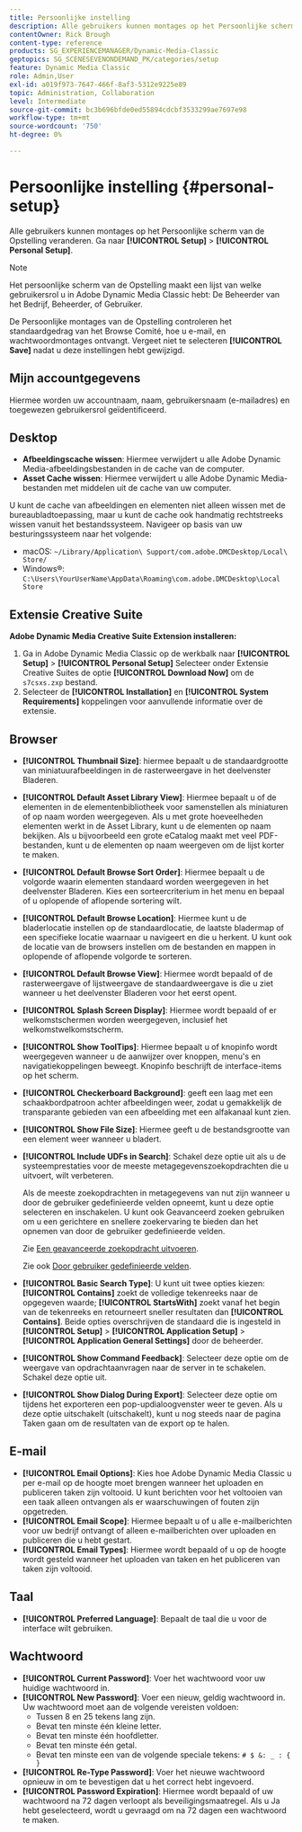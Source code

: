 ```yaml
---
title: Persoonlijke instelling
description: Alle gebruikers kunnen montages op het Persoonlijke scherm van de Opstelling van Adobe Dynamic Media Classic veranderen.
contentOwner: Rick Brough
content-type: reference
products: SG_EXPERIENCEMANAGER/Dynamic-Media-Classic
geptopics: SG_SCENESEVENONDEMAND_PK/categories/setup
feature: Dynamic Media Classic
role: Admin,User
exl-id: a019f973-7647-466f-8af3-5312e9225e89
topic: Administration, Collaboration
level: Intermediate
source-git-commit: bc3b696bfde0ed55894cdcbf3533299ae7697e98
workflow-type: tm+mt
source-wordcount: '750'
ht-degree: 0%

---
```


# Persoonlijke instelling {#personal-setup}

Alle gebruikers kunnen montages op het Persoonlijke scherm van de Opstelling veranderen. Ga naar **[!UICONTROL Setup]** > **[!UICONTROL Personal Setup]**.

>[!NOTE]
>
>Het persoonlijke scherm van de Opstelling maakt een lijst van welke gebruikersrol u in Adobe Dynamic Media Classic hebt: De Beheerder van het Bedrijf, Beheerder, of Gebruiker.

De Persoonlijke montages van de Opstelling controleren het standaardgedrag van het Browse Comité, hoe u e-mail, en wachtwoordmontages ontvangt. Vergeet niet te selecteren **[!UICONTROL Save]** nadat u deze instellingen hebt gewijzigd.

## Mijn accountgegevens

Hiermee worden uw accountnaam, naam, gebruikersnaam (e-mailadres) en toegewezen gebruikersrol geïdentificeerd.

## Desktop

* **Afbeeldingscache wissen**: Hiermee verwijdert u alle Adobe Dynamic Media-afbeeldingsbestanden in de cache van de computer.
* **Asset Cache wissen**: Hiermee verwijdert u alle Adobe Dynamic Media-bestanden met middelen uit de cache van uw computer.

U kunt de cache van afbeeldingen en elementen niet alleen wissen met de bureaubladtoepassing, maar u kunt de cache ook handmatig rechtstreeks wissen vanuit het bestandssysteem. Navigeer op basis van uw besturingssysteem naar het volgende:

* macOS: `~/Library/Application\ Support/com.adobe.DMCDesktop/Local\ Store/`
* Windows®: `C:\Users\YourUserName\AppData\Roaming\com.adobe.DMCDesktop\Local Store`

## Extensie Creative Suite

**Adobe Dynamic Media Creative Suite Extension installeren:**

1. Ga in Adobe Dynamic Media Classic op de werkbalk naar **[!UICONTROL Setup]** > **[!UICONTROL Personal Setup]** Selecteer onder Extensie Creative Suites de optie **[!UICONTROL Download Now]** om de `s7csxs.zxp` bestand.
1. Selecteer de **[!UICONTROL Installation]** en **[!UICONTROL System Requirements]** koppelingen voor aanvullende informatie over de extensie.

<!--    A readme file is included at the root of the unzipped file to provide you with additional information about the extension.

1. Depending on your installed operating system, do one of the following: -->

<!-- #### Windows

|If you are running|Do this|
|--- |--- |
|Adobe Illustrator 18 in Adobe Creative Cloud 2014|<ul><li>From the root of the unzipped folder, select CC-2014.</li><li>Depending on the bit version of Adobe Illustrator that you are using, select win32 or win64.</li><li>Select libraries > flame, and then copy `aflame.dll` to Adobe Illustrator's executable folder. For example, `C:\Program Files\Adobe\Adobe Illustrator CC 2014\Support Files\Contents\Windows`. </li></ul><br/>**Note**: This example path is for the 64-bit location; the 32-bit location may fall under Program Files (x86) instead. <br/><ul><li>Return to the same libraries folder, select flamingo, and then copy `aflamingo.dll` to the same Adobe Illustrator executable folder that you used in the previous step. </li><li>Return to the win32 or win64 folder that you selected in step 2, and then copy `AdobeS7FXGFileFormat.aip` to Adobe Illustrator's plug-ins folder. For example, `C:\Program Files\Adobe\Adobe Illustrator CC 2014\Plug-ins\Illustrator Formats`. </li></ul> <br/>**Note**: This example path is for the 64-bit location; the 32-bit location may fall under Program Files (x86) instead.|
|Adobe Illustrator 17 in Adobe Creative Cloud|<ul><li>From the root of the unzipped folder, select CC. </li><li>Depending on the bit version of Adobe Illustrator that you are using, select win32 or win64.</li><li> Copy `AdobeS7FXGFileFormat.aip` to Adobe Illustrator's plug-ins folder. For example, `C:\Program Files\Adobe\Adobe Illustrator CC (64 Bit)\Plug-ins\Illustrator Formats`.</li></ul><br/>**Note**: This example path is for the 64-bit location; the 32-bit location may fall under Program Files (x86) instead.|
|Adobe Illustrator 16 in Adobe Creative Suite 6|<ul><li>From the root of the unzipped folder, select 6.0. </li><li>Depending on the bit version of Adobe Illustrator that you are using, select win32 or win64. </li><li>Copy AdobeS7FXGFileFormat.aip to Adobe Illustrator's plug-ins folder. For example, `C:\Program Files\Adobe\Adobe Illustrator CS6 (64 Bit)\Plug-ins\Illustrator Formats`.</li></ul><br/>**Note**: This example path is for the 64-bit location; the 32-bit location may fall under Program Files (x86) instead.|

#### Mac

|If you are running|Do this|
|--- |--- |
|Adobe Illustrator 18 in Adobe Creative Cloud 2014|<ul><li>From the root of the unzipped folder, select CC-2014 > mac64.</li><li>Select libraries > flame, and then copy the `aflame.framework` folder to Adobe Illustrator package contents folder. For example, `/Applications/Adobe Illustrator CC 2014/ Illustrator.app/Contents/Frameworks/`. (To open Adobe Illustrator's package contents folder, right-select on the Adobe illustrator CC 2014 icon and select Show Package Contents from context menu).</li><li>Return to the same libraries folder, select `flamingo`, and then copy the `aflamingo.framework` folder to the same Adobe Illustrator package contents folder that you used in the previous step.</li><li>Return to the mac64 folder that you selected in step 1, and then copy the `AdobeS7FXGFileFormat.aip` folder to Adobe Illustrator's plug-in folder. For example, `/Applications/Adobe Illustrator CC 2014/Plug-ins/Illustrator Formats/`.</li></ul><br/>|
|Adobe Illustrator 17 in Adobe Creative Cloud|<ul><li>From the root of the unzipped folder, select CC > mac64</li><li>Copy the `AdobeS7FXGFileFormat.aip` folder to Adobe Illustrator's plug-in folder. For example, `/Applications/Adobe Illustrator CC/Plug-ins/Illustrator Formats/`.</li></ul><br/>|
|Adobe Illustrator 16 in Adobe Creative Suite 6|<ul><li>From the root of the unzipped folder, select 6.0 > mac64</li><li>Copy the `AdobeS7FXGFileFormat.aip` folder to Adobe Illustrator's plug-in folder. For example, `/Applications/Adobe Illustrator CS6/Plug-ins/Illustrator Formats/`.</li></ul>|

The plug-in is now available for you to use in Adobe Illustrator. -->

## Browser

* **[!UICONTROL Thumbnail Size]**: hiermee bepaalt u de standaardgrootte van miniatuurafbeeldingen in de rasterweergave in het deelvenster Bladeren.
* **[!UICONTROL Default Asset Library View]**: Hiermee bepaalt u of de elementen in de elementenbibliotheek voor samenstellen als miniaturen of op naam worden weergegeven. Als u met grote hoeveelheden elementen werkt in de Asset Library, kunt u de elementen op naam bekijken. Als u bijvoorbeeld een grote eCatalog maakt met veel PDF-bestanden, kunt u de elementen op naam weergeven om de lijst korter te maken.
* **[!UICONTROL Default Browse Sort Order]**: Hiermee bepaalt u de volgorde waarin elementen standaard worden weergegeven in het deelvenster Bladeren. Kies een sorteercriterium in het menu en bepaal of u oplopende of aflopende sortering wilt.
* **[!UICONTROL Default Browse Location]**: Hiermee kunt u de bladerlocatie instellen op de standaardlocatie, de laatste bladermap of een specifieke locatie waarnaar u navigeert en die u herkent. U kunt ook de locatie van de browsers instellen om de bestanden en mappen in oplopende of aflopende volgorde te sorteren.
* **[!UICONTROL Default Browse View]**: Hiermee wordt bepaald of de rasterweergave of lijstweergave de standaardweergave is die u ziet wanneer u het deelvenster Bladeren voor het eerst opent.
* **[!UICONTROL Splash Screen Display]**: Hiermee wordt bepaald of er welkomstschermen worden weergegeven, inclusief het welkomstwelkomstscherm.
* **[!UICONTROL Show ToolTips]**: Hiermee bepaalt u of knopinfo wordt weergegeven wanneer u de aanwijzer over knoppen, menu&#39;s en navigatiekoppelingen beweegt. Knopinfo beschrijft de interface-items op het scherm.
* **[!UICONTROL Checkerboard Background]**: geeft een laag met een schaakbordpatroon achter afbeeldingen weer, zodat u gemakkelijk de transparante gebieden van een afbeelding met een alfakanaal kunt zien.
* **[!UICONTROL Show File Size]**: Hiermee geeft u de bestandsgrootte van een element weer wanneer u bladert.
* **[!UICONTROL Include UDFs in Search]**: Schakel deze optie uit als u de systeemprestaties voor de meeste metagegevenszoekopdrachten die u uitvoert, wilt verbeteren.

  Als de meeste zoekopdrachten in metagegevens van nut zijn wanneer u door de gebruiker gedefinieerde velden opneemt, kunt u deze optie selecteren en inschakelen. U kunt ook Geavanceerd zoeken gebruiken om u een gerichtere en snellere zoekervaring te bieden dan het opnemen van door de gebruiker gedefinieerde velden.

  Zie [Een geavanceerde zoekopdracht uitvoeren](searching-assets.md#conducting_an_advanced_search).

  Zie ook [Door gebruiker gedefinieerde velden](application-setup.md#user_defined_fields).

* **[!UICONTROL Basic Search Type]**: U kunt uit twee opties kiezen: **[!UICONTROL Contains]** zoekt de volledige tekenreeks naar de opgegeven waarde; **[!UICONTROL StartsWith]** zoekt vanaf het begin van de tekenreeks en retourneert sneller resultaten dan **[!UICONTROL Contains]**. Beide opties overschrijven de standaard die is ingesteld in **[!UICONTROL Setup]** > **[!UICONTROL Application Setup]** > **[!UICONTROL Application General Settings]** door de beheerder.
* **[!UICONTROL Show Command Feedback]**: Selecteer deze optie om de weergave van opdrachtaanvragen naar de server in te schakelen. Schakel deze optie uit.
* **[!UICONTROL Show Dialog During Export]**: Selecteer deze optie om tijdens het exporteren een pop-updialoogvenster weer te geven. Als u deze optie uitschakelt (uitschakelt), kunt u nog steeds naar de pagina Taken gaan om de resultaten van de export op te halen.

## E-mail

* **[!UICONTROL Email Options]**: Kies hoe Adobe Dynamic Media Classic u per e-mail op de hoogte moet brengen wanneer het uploaden en publiceren taken zijn voltooid. U kunt berichten voor het voltooien van een taak alleen ontvangen als er waarschuwingen of fouten zijn opgetreden.
* **[!UICONTROL Email Scope]**: Hiermee bepaalt u of u alle e-mailberichten voor uw bedrijf ontvangt of alleen e-mailberichten over uploaden en publiceren die u hebt gestart.
* **[!UICONTROL Email Types]**: Hiermee wordt bepaald of u op de hoogte wordt gesteld wanneer het uploaden van taken en het publiceren van taken zijn voltooid.

## Taal

* **[!UICONTROL Preferred Language]**: Bepaalt de taal die u voor de interface wilt gebruiken.

## Wachtwoord

* **[!UICONTROL Current Password]**: Voer het wachtwoord voor uw huidige wachtwoord in.
* **[!UICONTROL New Password]**: Voer een nieuw, geldig wachtwoord in. Uw wachtwoord moet aan de volgende vereisten voldoen:
   * Tussen 8 en 25 tekens lang zijn.
   * Bevat ten minste één kleine letter.
   * Bevat ten minste één hoofdletter.
   * Bevat ten minste één getal.
   * Bevat ten minste een van de volgende speciale tekens: `# $ &: _ : { }`
* **[!UICONTROL Re-Type Password]**: Voer het nieuwe wachtwoord opnieuw in om te bevestigen dat u het correct hebt ingevoerd.
* **[!UICONTROL Password Expiration]**: Hiermee wordt bepaald of uw wachtwoord na 72 dagen verloopt als beveiligingsmaatregel. Als u Ja hebt geselecteerd, wordt u gevraagd om na 72 dagen een wachtwoord te maken.

